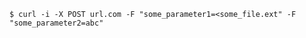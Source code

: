 <!-- 
.. title: CURL
.. slug: curl
.. date: 2015-08-05 14:16:56 UTC+02:00
.. tags: Networking, Testing, Curl
.. category: Internet
.. link: 
.. description: 
.. type: text
-->

```
$ curl -i -X POST url.com -F "some_parameter1=<some_file.ext" -F "some_parameter2=abc"
```